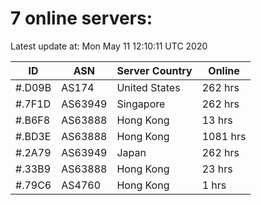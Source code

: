 # 7 online servers:

Latest update at: Mon May 11 12:10:11 UTC 2020

| ID | ASN | Server Country | Online |
| -- | --- | -------------- | ------ |
| #.D09B | AS174 | United States | 262 hrs |
| #.7F1D | AS63949 | Singapore | 262 hrs |
| #.B6F8 | AS63888 | Hong Kong | 13 hrs |
| #.BD3E | AS63888 | Hong Kong | 1081 hrs |
| #.2A79 | AS63949 | Japan | 262 hrs |
| #.33B9 | AS63888 | Hong Kong | 23 hrs |
| #.79C6 | AS4760 | Hong Kong | 1 hrs |

